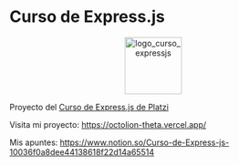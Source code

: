 # Curso de Express.js

<p align='center'>
<img src='https://static.platzi.com/media/achievements/badges-express-43987e06-2d8c-4f0d-89d4-c4aecd2135dd.png' alt='logo_curso_expressjs' width='100px' />
</p>

Proyecto del [Curso de Express.js de Platzi](https://platzi.com/clases/express-js/)

Visita mi proyecto: https://octolion-theta.vercel.app/

Mis apuntes: https://www.notion.so/Curso-de-Express-js-10036f0a8dee44138618f22d14a65514
